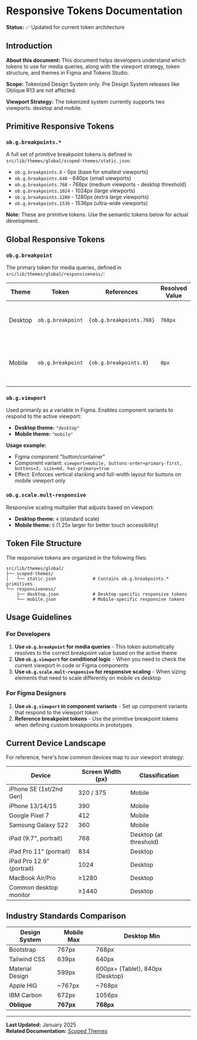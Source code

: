 # Responsive Tokens Documentation

**Status:** ✅ Updated for current token architecture

## Introduction

**About this document:** This document helps developers understand which tokens to use for media queries, along with the viewport strategy, token structure, and themes in Figma and Tokens Studio.

**Scope:** Tokenized Design System only. Pre Design System releases like Oblique R13 are not affected.

**Viewport Strategy:** The tokenized system currently supports two viewports: desktop and mobile.

## Primitive Responsive Tokens

### `ob.g.breakpoints.*`

A full set of primitive breakpoint tokens is defined in `src/lib/themes/global/scoped-themes/static.json`:

- `ob.g.breakpoints.0` - 0px (base for smallest viewports)
- `ob.g.breakpoints.640` - 640px (small viewports)
- `ob.g.breakpoints.768` - 768px (medium viewports - desktop threshold)
- `ob.g.breakpoints.1024` - 1024px (large viewports)
- `ob.g.breakpoints.1280` - 1280px (extra large viewports)
- `ob.g.breakpoints.1536` - 1536px (ultra-wide viewports)

**Note:** These are primitive tokens. Use the semantic tokens below for actual development.

## Global Responsive Tokens

### `ob.g.breakpoint`

The primary token for media queries, defined in `src/lib/themes/global/responsiveness/`:

| Theme | Token | References | Resolved Value | Description |
|-------|-------|------------|----------------|-------------|
| Desktop | `ob.g.breakpoint` | `{ob.g.breakpoints.768}` | `768px` | Applies when viewport is 768px and larger |
| Mobile | `ob.g.breakpoint` | `{ob.g.breakpoints.0}` | `0px` | No media query needed; applies to all viewports |

### `ob.g.viewport`

Used primarily as a variable in Figma. Enables component variants to respond to the active viewport:

- **Desktop theme:** `"desktop"`
- **Mobile theme:** `"mobile"`

**Usage example:**
- Figma component "button/container"
- Component variant: `viewport=mobile, buttons-order=primary-first, buttons=3, size=md, has-primary=true`
- Effect: Enforces vertical stacking and full-width layout for buttons on mobile viewport only

### `ob.g.scale.mult-responsive`

Responsive scaling multiplier that adjusts based on viewport:

- **Desktop theme:** `4` (standard scale)
- **Mobile theme:** `5` (1.25x larger for better touch accessibility)

## Token File Structure

The responsive tokens are organized in the following files:

```
src/lib/themes/global/
├── scoped-themes/
│   └── static.json              # Contains ob.g.breakpoints.* primitives
└── responsiveness/
    ├── desktop.json             # Desktop-specific responsive tokens
    └── mobile.json              # Mobile-specific responsive tokens
```

## Usage Guidelines

### For Developers

1. **Use `ob.g.breakpoint` for media queries** - This token automatically resolves to the correct breakpoint value based on the active theme
2. **Use `ob.g.viewport` for conditional logic** - When you need to check the current viewport in code or Figma components
3. **Use `ob.g.scale.mult-responsive` for responsive scaling** - When sizing elements that need to scale differently on mobile vs desktop

### For Figma Designers

1. **Use `ob.g.viewport` in component variants** - Set up component variants that respond to the viewport token
2. **Reference breakpoint tokens** - Use the primitive breakpoint tokens when defining custom breakpoints in prototypes

## Current Device Landscape

For reference, here's how common devices map to our viewport strategy:

| Device | Screen Width (px) | Classification |
|--------|-------------------|----------------|
| iPhone SE (1st/2nd Gen) | 320 / 375 | Mobile |
| iPhone 13/14/15 | 390 | Mobile |
| Google Pixel 7 | 412 | Mobile |
| Samsung Galaxy S22 | 360 | Mobile |
| iPad (9.7", portrait) | 768 | Desktop (at threshold) |
| iPad Pro 11" (portrait) | 834 | Desktop |
| iPad Pro 12.9" (portrait) | 1024 | Desktop |
| MacBook Air/Pro | ≥1280 | Desktop |
| Common desktop monitor | ≥1440 | Desktop |

## Industry Standards Comparison

| Design System | Mobile Max | Desktop Min |
|---------------|------------|-------------|
| Bootstrap | 767px | 768px |
| Tailwind CSS | 639px | 640px |
| Material Design | 599px | 600px+ (Tablet), 840px (Desktop) |
| Apple HIG | ~767px | ~768px |
| IBM Carbon | 672px | 1056px |
| **Oblique** | **767px** | **768px** |

---

**Last Updated:** January 2025  
**Related Documentation:** [Scoped Themes](../CONTEXT_NOTES.md#scoped-themes-consolidation)
